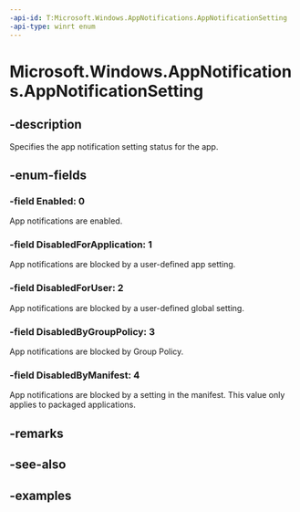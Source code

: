 ```yaml
---
-api-id: T:Microsoft.Windows.AppNotifications.AppNotificationSetting
-api-type: winrt enum
---
```


# Microsoft.Windows.AppNotifications.AppNotificationSetting

<!--
public enum AppNotificationSetting
-->


## -description

Specifies the app notification setting status for the app.

## -enum-fields

### -field Enabled: 0

App notifications are enabled.

### -field DisabledForApplication: 1

App notifications are blocked by a user-defined app setting.

### -field DisabledForUser: 2

App notifications are blocked by a user-defined global setting.

### -field DisabledByGroupPolicy: 3

App notifications are blocked by Group Policy.

### -field DisabledByManifest: 4

App notifications are blocked by a setting in the manifest. This value only applies to packaged applications.

## -remarks

## -see-also

## -examples


